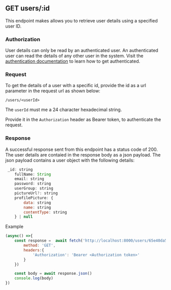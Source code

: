 ## GET users/:id

This endpoint makes allows you to retrieve user details using a specified user ID.

### Authorization
User details can only be read by an authenticated user. An authenticated user can read the details of any other user in the system. Visit the [authentication documentation](../../authentication/authentication.md) to learn how to get authenticated.


### Request
To get the details of a user with a specific id, provide the id as a url parameter in the request url as shown below:
```
/users/<userId>
```

The `userId` must me a 24 character hexadecimal string. 

Provide it in the `Authorization` header as Bearer token, to authenticate the request.

### Response
A successful response sent from this endpoint has a status code of 200. The user details are contaied in the response body as a json payload. The json payload contains a user object with the following details:

```javascript
 _id: string
    fullName: String
    email: string
    password: string
    userGroup: string
    pictureUrl?: string
    profilePicture: {
        data: string 
        name: string 
        contentType: string 
    } | null
```

Example
```javascript
(async() =>{
    const response =  await fetch('http://localhost:8000/users/65e40da5c390b114451cebb5',{
        method: 'GET',
        headers:{
            'Authorization': 'Bearer <Authorization token>'
        }
    })

    const body = await response.json()
    console.log(body)
})
```